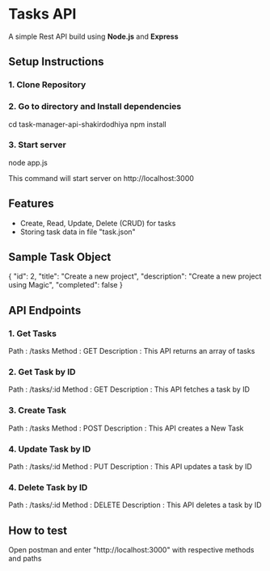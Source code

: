 # Tasks API

A simple Rest API build using **Node.js** and **Express**

## Setup Instructions

### 1. Clone Repository

### 2. Go to directory and Install dependencies
cd task-manager-api-shakirdodhiya
npm install

### 3. Start server

node app.js

This command will start server on http://localhost:3000

## Features

- Create, Read, Update, Delete (CRUD) for tasks
- Storing task data in file "task.json"

## Sample Task Object

{
  "id": 2,
  "title": "Create a new project",
  "description": "Create a new project using Magic",
  "completed": false
}

## API Endpoints

### 1. Get Tasks

Path : /tasks
Method : GET
Description : This API returns an array of tasks

### 2. Get Task by ID

Path : /tasks/:id
Method : GET
Description : This API fetches a task by ID

### 3. Create Task

Path : /tasks
Method : POST
Description : This API creates a New Task

### 4. Update Task by ID

Path : /tasks/:id
Method : PUT
Description : This API updates a task by ID

### 4. Delete Task by ID

Path : /tasks/:id
Method : DELETE
Description : This API deletes a task by ID

## How to test

Open postman and enter "http://localhost:3000" with respective methods and paths